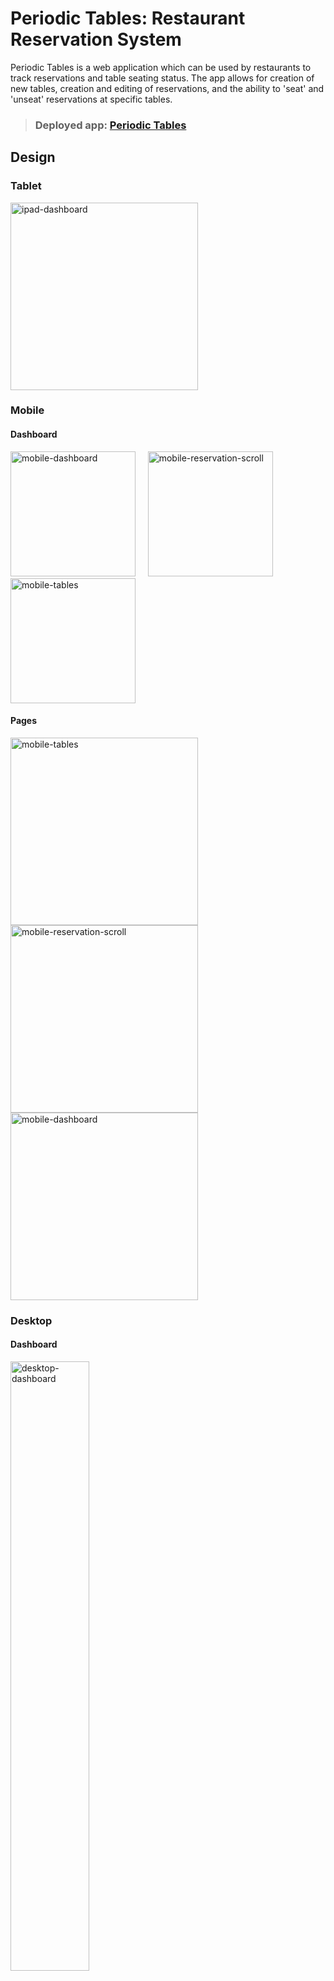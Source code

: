 # Periodic Tables: Restaurant Reservation System

Periodic Tables is a web application which can be used by restaurants to track reservations and table seating status. The app allows for creation of new tables, creation and editing of reservations, and the ability to 'seat' and 'unseat' reservations at specific tables.

> ### Deployed app: [Periodic Tables](https://restaurant-reservation-app-kappa.vercel.app/dashboard)

## Design

### Tablet

<img src="./media/screenshots/ipad-dashboard.png" alt="ipad-dashboard" width="300"/>


### Mobile

#### Dashboard

<img src="./media/screenshots/mobile-dashboard.png" alt="mobile-dashboard" width="200"/>&nbsp;&nbsp;&nbsp;&nbsp;&nbsp;<img src="./media/screenshots/mobile-reservation-scroll.png" alt="mobile-reservation-scroll" width="200"/>&nbsp;&nbsp;&nbsp;&nbsp;&nbsp;<img src="./media/screenshots/mobile-tables.png" alt="mobile-tables" width="200"/>

#### Pages

<img src="./media/screenshots/create-reservation.png" alt="mobile-tables" width="300"/>

<img src="./media/screenshots/create-table.png" alt="mobile-reservation-scroll" width="300"/>

<img src="./media/screenshots/search.png" alt="mobile-dashboard" width="300"/>

### Desktop

#### Dashboard

<img src="./media/screenshots/desktop-dashboard.png" alt="desktop-dashboard" width="50%"/>&nbsp;&nbsp;&nbsp;&nbsp;&nbsp;<img src="./media/screenshots/desktop-dashboard.png" alt="desktop-dashboard" width="50%"/>

#### Reservations List

<img src="./media/screenshots/desktop-reservations-list.png" alt="drawing" width="500"/>

## API

Visit [API documentation](./back-end//README.md) for detailed instructions.


## Technologies
> *Technologies used in this app*

### Frontend:
- [Javascript](http://knexjs.org/)
- [React](http://knexjs.org/)
- [Bootstrap](http://knexjs.org/)
- [HTML5](http://knexjs.org/)
- [CSS](http://knexjs.org/)

### Backend:
- [Node](http://knexjs.org/)
- [Express](http://knexjs.org/)
- [Knex](http://knexjs.org/)
- [PostgreSQL](http://knexjs.org/)

## Installation

1. Fork and clone this repository.
1. Run `cp ./back-end/.env.sample ./back-end/.env`.
1. Update the `./back-end/.env` file with the connection URL's to your database instance.
1. Run `cp ./front-end/.env.sample ./front-end/.env`.
1. Run `npm install` to install project dependencies.
1. Run `npm run start:dev` to start your server in development mode.

